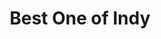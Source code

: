 ---
title: "Best One of Indy"
url: /indianapolis/best-one-of-indy-west-86th-street/
shop: Autowerkstatt
---